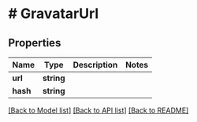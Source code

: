# # GravatarUrl

## Properties

Name | Type | Description | Notes
------------ | ------------- | ------------- | -------------
**url** | **string** |  | 
**hash** | **string** |  | 

[[Back to Model list]](../../README#documentation-for-models) [[Back to API list]](../../README#documentation-for-api-endpoints) [[Back to README]](../../README)


